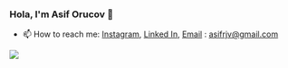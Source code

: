 ### Hola, I'm Asif Orucov 👋


- 📫 How to reach me: [Instagram](https://www.instagram.com/asiforujof/), 
[Linked In](https://www.linkedin.com/in/asiforucov/), 
<a href="mailto:asifrjv@gmail.com"><i class="fa fa-envelope-o"></i>Email</a> : <a href="mailto:asifrjv@gmail.com"><i class="fa fa-envelope-o"></i>asifrjv@gmail.com</a>


<!--
**asiforucov/asiforucov** is a ✨ _special_ ✨ repository because its `README.md` (this file) appears on your GitHub profile.

Here are some ideas to get you started:

- 🔭 I’m currently working on ...
- 🌱 I’m currently learning ...
- 👯 I’m looking to collaborate on ...
- 🤔 I’m looking for help with ...
- 💬 Ask me about ...
- 📫 How to reach me: ...
Instagram
Linked In
Email : asiforujof@gmail.com
- 😄 Pronouns: ...
- ⚡ Fun fact: ...
-->
<img src="https://github-readme-stats.vercel.app/api?username=asiforucov&&show_icons=true&title_color=ffffff&icon_color=bb2acf&text_color=daf7dc&bg_color=151515">
